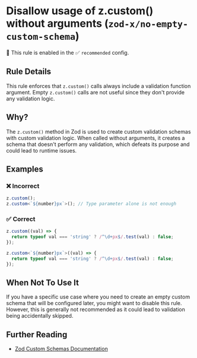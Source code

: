 # Disallow usage of z.custom() without arguments (`zod-x/no-empty-custom-schema`)

💼 This rule is enabled in the ✅ `recommended` config.

<!-- end auto-generated rule header -->

## Rule Details

This rule enforces that `z.custom()` calls always include a validation function argument.
Empty `z.custom()` calls are not useful since they don't provide any validation logic.

## Why?

The `z.custom()` method in Zod is used to create custom validation schemas with custom validation logic.
When called without arguments, it creates a schema that doesn't perform any validation,
which defeats its purpose and could lead to runtime issues.

## Examples

### ❌ Incorrect

```ts
z.custom();
z.custom<`${number}px`>(); // Type parameter alone is not enough
```

### ✅ Correct

```ts
z.custom((val) => {
  return typeof val === 'string' ? /^\d+px$/.test(val) : false;
});

z.custom<`${number}px`>((val) => {
  return typeof val === 'string' ? /^\d+px$/.test(val) : false;
});
```

## When Not To Use It

If you have a specific use case where you need to create an empty custom schema that will be configured later, you might want to disable this rule. However, this is generally not recommended as it could lead to validation being accidentally skipped.

## Further Reading

- [Zod Custom Schemas Documentation](https://zod.dev/?id=custom-schemas)
